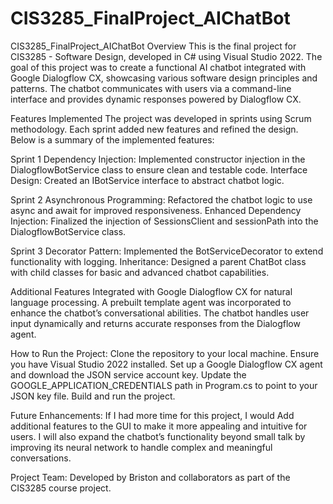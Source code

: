 # CIS3285_FinalProject_AIChatBot

CIS3285_FinalProject_AIChatBot
Overview
This is the final project for CIS3285 - Software Design, developed in C# using Visual Studio 2022. The goal of this project was to create a functional AI chatbot integrated with Google Dialogflow CX, showcasing various software design principles and patterns. The chatbot communicates with users via a command-line interface and provides dynamic responses powered by Dialogflow CX.

Features Implemented
The project was developed in sprints using Scrum methodology. Each sprint added new features and refined the design. Below is a summary of the implemented features:

Sprint 1
Dependency Injection: Implemented constructor injection in the DialogflowBotService class to ensure clean and testable code.
Interface Design: Created an IBotService interface to abstract chatbot logic.

Sprint 2
Asynchronous Programming: Refactored the chatbot logic to use async and await for improved responsiveness.
Enhanced Dependency Injection: Finalized the injection of SessionsClient and sessionPath into the DialogflowBotService class.

Sprint 3
Decorator Pattern: Implemented the BotServiceDecorator to extend functionality with logging.
Inheritance: Designed a parent ChatBot class with child classes for basic and advanced chatbot capabilities.

Additional Features
Integrated with Google Dialogflow CX for natural language processing.
A prebuilt template agent was incorporated to enhance the chatbot’s conversational abilities.
The chatbot handles user input dynamically and returns accurate responses from the Dialogflow agent.

How to Run the Project:
Clone the repository to your local machine.
Ensure you have Visual Studio 2022 installed.
Set up a Google Dialogflow CX agent and download the JSON service account key.
Update the GOOGLE_APPLICATION_CREDENTIALS path in Program.cs to point to your JSON key file.
Build and run the project.

Future Enhancements:
If I had more time for this project, I would Add additional features to the GUI to make it more appealing and intuitive for users. I will also expand the chatbot’s functionality beyond small talk by improving its neural network to handle complex and meaningful conversations.

Project Team:
Developed by Briston and collaborators as part of the CIS3285 course project.
